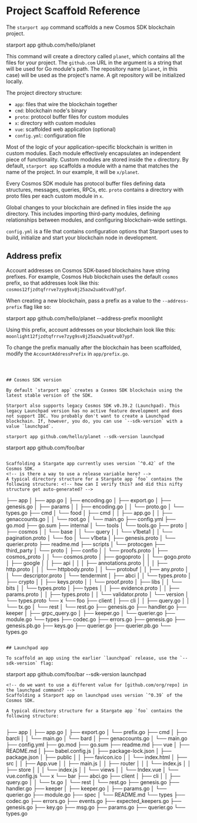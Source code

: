 # Project Scaffold Reference

The `starport app` command scaffolds a new Cosmos SDK blockchain project.

starport app github.com/hello/planet

This command will create a directory called `planet`, which contains all the files for your project. The `github.com` URL in the argument is a string that will be used for Go module's path. The repository name (`planet`, in this case) will be used as the project's name. A git repository will be initialized locally.

The project directory structure:

* `app`: files that wire the blockchain together
* `cmd`: blockchain node's binary
* `proto`: protocol buffer files for custom modules
* `x`: directory with custom modules
* `vue`: scaffolded web application (optional)
* `config.yml`: configuration file

Most of the logic of your application-specific blockchain is written in custom modules. Each module effectively encapsulates an independent piece of functionality. Custom modules are stored inside the `x` directory. By default, `starport app` scaffolds a module with a name that matches the name of the project. In our example, it will be `x/planet`.

Every Cosmos SDK module has protocol buffer files defining data structures, messages, queries, RPCs, etc. `proto` contains a directory with proto files per each custom module in `x`.

Global changes to your blockchain are defined in files inside the `app` directory. This includes importing third-party modules, defining relationships between modules, and configuring blockchain-wide settings.

`config.yml` is a file that contains configuration options that Starport uses to build, initialize and start your blockchain node in development.

## Address prefix

Account addresses on Cosmos SDK-based blockchains have string prefixes. For example, Cosmos Hub blockchain uses the default `cosmos` prefix, so that addresses look like this: `cosmos12fjzdtqfrrve7zyg9sv8j25azw2ua6tvu07ypf`. 

When creating a new blockchain, pass a prefix as a value to the `--address-prefix` flag like so:

starport app github.com/hello/planet --address-prefix moonlight

Using this prefix, account addresses on your blockchain look like this: `moonlight12fjzdtqfrrve7zyg9sv8j25azw2ua6tvu07ypf`.

To change the prefix manually after the blockchain has been scaffolded, modify the `AccountAddressPrefix` in `app/prefix.go`.



```



## Cosmos SDK version

By default `starport app` creates a Cosmos SDK blockchain using the latest stable version of the SDK.

Starport also supports legacy Cosmos SDK v0.39.2 (Launchpad). This legacy Launchpad version has no active feature development and does not support IBC. You probably don't want to create a Launchpad blockchain. If, however, you do, you can use `--sdk-version` with a value `launchpad`.

starport app github.com/hello/planet --sdk-version launchpad

```
starport app github.com/foo/bar
```

Scaffolding a Stargate app currently uses version `^0.42` of the Cosmos SDK.
<!-- is there a way to use a release variable here? -->
A typical directory structure for a Stargate app `foo` contains the following structure: <!-- how can I verify this? and did this nifty structure get auto-generated? -->

```
├── app
│   ├── app.go
│   ├── encoding.go
│   ├── export.go
│   ├── genesis.go
│   ├── params
│   │   ├── encoding.go
│   │   └── proto.go
│   └── types.go
├── cmd
│   └── food
│       ├── cmd
│       │   ├── app.go
│       │   ├── genaccounts.go
│       │   └── root.go
│       └── main.go
├── config.yml
├── go.mod
├── go.sum
├── internal
│   └── tools
│       └── tools.go
├── proto
│   ├── cosmos
│   │   └── base
│   │       └── query
│   │           └── v1beta1
│   │               └── pagination.proto
│   └── foo
│       └── v1beta
│           ├── genesis.proto
│           └── querier.proto
├── readme.md
├── scripts
│   └── protocgen
├── third_party
│   └── proto
│       ├── confio
│       │   └── proofs.proto
│       ├── cosmos_proto
│       │   └── cosmos.proto
│       ├── gogoproto
│       │   └── gogo.proto
│       ├── google
│       │   ├── api
│       │   │   ├── annotations.proto
│       │   │   ├── http.proto
│       │   │   └── httpbody.proto
│       │   └── protobuf
│       │       ├── any.proto
│       │       └── descriptor.proto
│       └── tendermint
│           ├── abci
│           │   └── types.proto
│           ├── crypto
│           │   ├── keys.proto
│           │   └── proof.proto
│           ├── libs
│           │   └── bits
│           │       └── types.proto
│           ├── types
│           │   ├── evidence.proto
│           │   ├── params.proto
│           │   ├── types.proto
│           │   └── validator.proto
│           └── version
│               └── types.proto
└── x
    └── foo
        ├── client
        │   ├── cli
        │   │   ├── query.go
        │   │   └── tx.go
        │   └── rest
        │       └── rest.go
        ├── genesis.go
        ├── handler.go
        ├── keeper
        │   ├── grpc_query.go
        │   ├── keeper.go
        │   └── querier.go
        ├── module.go
        └── types
            ├── codec.go
            ├── errors.go
            ├── genesis.go
            ├── genesis.pb.go
            ├── keys.go
            ├── querier.go
            ├── querier.pb.go
            └── types.go
```

## Launchpad app

To scaffold an app using the earlier `launchpad` release, use the `--sdk-version` flag:

```
starport app github.com/foo/bar --sdk-version launchpad
```
<!-- do we want to use a different value for [github.com/org/repo] in the launchpad command? -->
Scaffolding a Starport app on launchpad uses version `^0.39` of the Cosmos SDK.

A typical directory structure for a Stargate app `foo` contains the following structure:


```
├── app
│   ├── app.go
│   ├── export.go
│   └── prefix.go
├── cmd
│   ├── barcli
│   │   └── main.go
│   └── bard
│       ├── genaccounts.go
│       └── main.go
├── config.yml
├── go.mod
├── go.sum
├── readme.md
├── vue
│   ├── README.md
│   ├── babel.config.js
│   ├── package-lock.json
│   ├── package.json
│   ├── public
│   │   ├── favicon.ico
│   │   └── index.html
│   ├── src
│   │   ├── App.vue
│   │   ├── main.js
│   │   ├── router
│   │   │   └── index.js
│   │   ├── store
│   │   │   └── index.js
│   │   └── views
│   │       └── Index.vue
│   └── vue.config.js
└── x
    └── bar
        ├── abci.go
        ├── client
        │   ├── cli
        │   │   ├── query.go
        │   │   └── tx.go
        │   └── rest
        │       └── rest.go
        ├── genesis.go
        ├── handler.go
        ├── keeper
        │   ├── keeper.go
        │   ├── params.go
        │   └── querier.go
        ├── module.go
        ├── spec
        │   └── README.md
        └── types
            ├── codec.go
            ├── errors.go
            ├── events.go
            ├── expected_keepers.go
            ├── genesis.go
            ├── key.go
            ├── msg.go
            ├── params.go
            ├── querier.go
            └── types.go
```
